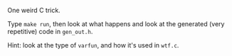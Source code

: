 One weird C trick.

Type `make run`, then look at what happens and look at the generated
(very repetitive) code in `gen_out.h`.

Hint: look at the type of `varfun`, and how it's used in `wtf.c`.
